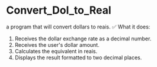 # Convert_Dol_to_Real
a program that will convert dollars to reais.
✅ What it does:
1. Receives the dollar exchange rate as a decimal number.
2. Receives the user's dollar amount.
3. Calculates the equivalent in reais.
4. Displays the result formatted to two decimal places.
